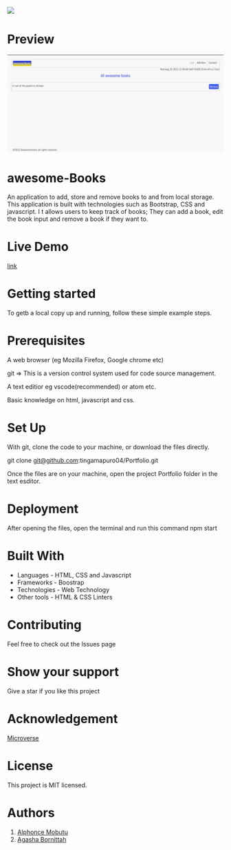 ![](https://img.shields.io/badge/Microverse-blueviolet)

# Preview
![](images/awesome.jpeg)

# awesome-Books
An application to add, store and remove books to and from local storage. This application is built with technologies such as Bootstrap, CSS and javascript. I t allows users to keep track of books; They can add a book, edit the book input and remove a book if they want to.

# Live Demo
[link](https://tingamapuro04.github.io/awesome-Books/)


# Getting started
To getb a local copy up and running, follow these simple example steps.

# Prerequisites
A web browser (eg Mozilla Firefox, Google chrome etc)

git => This is a version control system used for code source management.

A text editior eg vscode(recommended) or atom etc.

Basic knowledge on html, javascript and css.

# Set Up
With git, clone the code to your machine, or download the files directly.

git clone git@github.com:tingamapuro04/Portfolio.git

Once the files are on your machine, open the project Portfolio folder in the text esditor.

# Deployment
After opening the files, open the terminal and run this command npm start

# Built With
- Languages - HTML, CSS and Javascript
- Frameworks - Boostrap
- Technologies - Web Technology
- Other tools - HTML & CSS Linters

# Contributing
Feel free to check out the Issues page

# Show your support
Give a star if you like this project

# Acknowledgement
 [Microverse](https://www.microverse.org/?grsf=i6yi2m)
 
# License
This project is MIT licensed.

# Authors
1. [Alphonce Mobutu](https://github.com/tingamapuro04)
2. [Agasha Bornittah](https://github.com/Bornittah)
